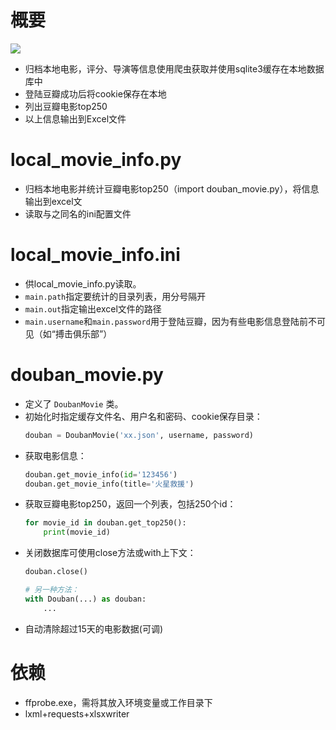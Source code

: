 # 概要
![](http://ofpb4e3i2.bkt.clouddn.com/16-10-31/26400320.jpg)
* 归档本地电影，评分、导演等信息使用爬虫获取并使用sqlite3缓存在本地数据库中
* 登陆豆瓣成功后将cookie保存在本地
* 列出豆瓣电影top250
* 以上信息输出到Excel文件

# local_movie_info.py
* 归档本地电影并统计豆瓣电影top250（import douban_movie.py），将信息输出到excel文
* 读取与之同名的ini配置文件

# local_movie_info.ini
* 供local_movie_info.py读取。
* `main.path`指定要统计的目录列表，用分号隔开
* `main.out`指定输出excel文件的路径
* `main.username`和`main.password`用于登陆豆瓣，因为有些电影信息登陆前不可见（如“搏击俱乐部”）

# douban_movie.py
* 定义了 `DoubanMovie` 类。
* 初始化时指定缓存文件名、用户名和密码、cookie保存目录：
    ```python
    douban = DoubanMovie('xx.json', username, password)
    ```
* 获取电影信息：
    ```python
    douban.get_movie_info(id='123456')
    douban.get_movie_info(title='火星救援')
    ```
* 获取豆瓣电影top250，返回一个列表，包括250个id：
    ```python
    for movie_id in douban.get_top250():
        print(movie_id)
    ```
* 关闭数据库可使用close方法或with上下文：
    ```python
    douban.close()

    # 另一种方法：
    with Douban(...) as douban:
        ...
    ```
* 自动清除超过15天的电影数据(可调)

# 依赖
* ffprobe.exe，需将其放入环境变量或工作目录下
* lxml+requests+xlsxwriter